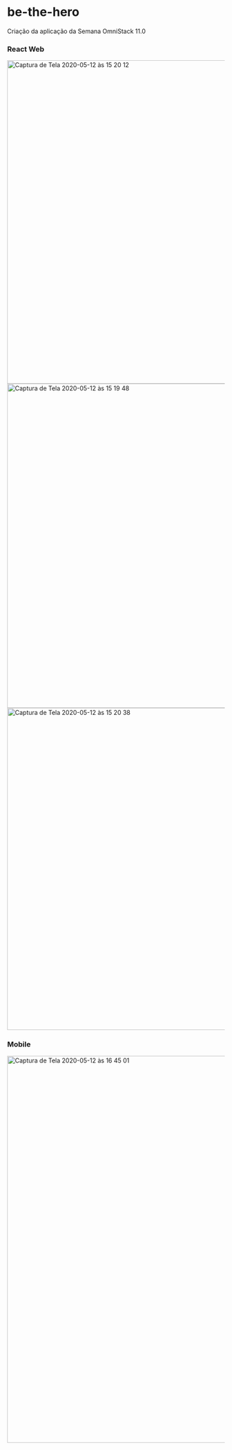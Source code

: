 # be-the-hero
Criação da aplicação da Semana OmniStack 11.0


### React Web

<img width="749" alt="Captura de Tela 2020-05-12 às 15 20 12" src="https://user-images.githubusercontent.com/9820600/81735269-316f2300-946b-11ea-9e66-1bcb1a56a0cc.png">

<img width="751" alt="Captura de Tela 2020-05-12 às 15 19 48" src="https://user-images.githubusercontent.com/9820600/81735430-6c715680-946b-11ea-9718-0fdedc9f8f15.png">

<img width="746" alt="Captura de Tela 2020-05-12 às 15 20 38" src="https://user-images.githubusercontent.com/9820600/81735553-96c31400-946b-11ea-83d4-596b9425cbf4.png">

### Mobile

<img width="896" alt="Captura de Tela 2020-05-12 às 16 45 01" src="https://user-images.githubusercontent.com/9820600/81738463-223ea400-9470-11ea-87ea-5df4d23d64d6.png">
